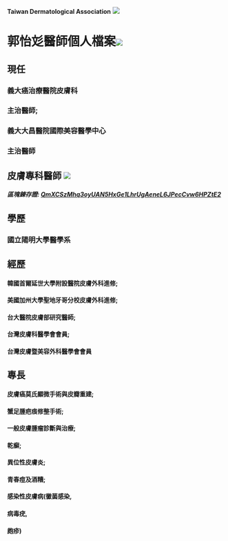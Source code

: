 **Taiwan Dermatological Association**
![](https://i.imgur.com/c4PrZud.png)
# 郭怡彣醫師個人檔案![](https://i.imgur.com/LwxVHcd.png)


## 現任

### 義大癌治療醫院皮膚科 

### 主治醫師; 

### 義大大昌醫院國際美容醫學中心 

### 主治醫師 



## 皮膚專科醫師 ![](https://i.imgur.com/JP4b3IN.png)

##### 區塊錬存證: [QmXCSzMhq3oyUAN5HxGe1LhrUgAeneL6JPecCvw6HPZtE2](https://explore.ipld.io/#/explore/QmXCSzMhq3oyUAN5HxGe1LhrUgAeneL6JPecCvw6HPZtE2)


## 學歷

### 國立陽明大學醫學系



## 經歷

#### 韓國首爾延世大學附設醫院皮膚外科進修;

#### 美國加州大學聖地牙哥分校皮膚外科進修;

#### 台大醫院皮膚部研究醫師;

#### 台灣皮膚科醫學會會員;

#### 台灣皮膚暨美容外科醫學會會員



## 專長

#### 皮膚癌莫氏顯微手術與皮瓣重建;

#### 蟹足腫疤痕修整手術;

#### 一般皮膚腫瘤診斷與治療;

#### 乾癬;

#### 異位性皮膚炎;

#### 青春痘及酒糟;

#### 感染性皮膚病(黴菌感染,

#### 病毒疣,

#### 皰疹)





